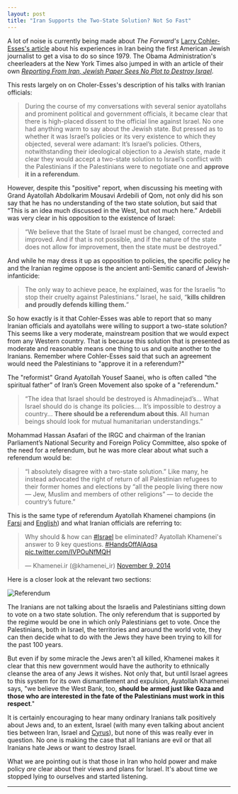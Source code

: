 ```yaml
---
layout: post
title: "Iran Supports the Two-State Solution? Not So Fast"
---
```


A lot of noise is currently being made about *The Forward's* [Larry Cohler-Esses's article](http://forward.com/news/318930/a-jewish-journalists-exclusive-look-inside-iran/) about his experiences in Iran being the first American Jewish journalist to get a visa to do so since 1979. The Obama Administration's cheerleaders at the New York Times also jumped in with an article of their own [*Reporting From Iran, Jewish Paper Sees No Plot to Destroy Israel*](http://www.nytimes.com/2015/08/13/world/middleeast/reporting-from-iran-jewish-paper-sees-no-plot-to-destroy-israel.html). 

This rests largely on on Choler-Esses's description of his talks with Iranian officials:

>During the course of my conversations with several senior ayatollahs and prominent political and government officials, it became clear that there is high-placed dissent to the official line against Israel. No one had anything warm to say about the Jewish state. But pressed as to whether it was Israel’s policies or its very existence to which they objected, several were adamant: It’s Israel’s policies. Others, notwithstanding their ideological objection to a Jewish state, made it clear they would accept a two-state solution to Israel’s conflict with the Palestinians if the Palestinians were to negotiate one and **approve it in a referendum**.

However, despite this "positive" report, when discussing his meeting with Grand Ayatollah Abdolkarim Mousavi Ardebili of Qom, not only did his son say that he has no understanding of the two state solution, but said that “This is an idea much discussed in the West, but not much here.” Ardebili was very clear in his opposition to the existence of Israel:

>“We believe that the State of Israel must be changed, corrected and improved. And if that is not possible, and if the nature of the state does not allow for improvement, then the state must be destroyed.”

And while he may dress it up as opposition to policies, the specific policy he and the Iranian regime oppose is the ancient anti-Semitic canard of Jewish-infanticide:

>The only way to achieve peace, he explained, was for the Israelis “to stop their cruelty against Palestinians.” Israel, he said, “**kills children and proudly defends killing them.**”

So how exactly is it that Cohler-Esses was able to report that so many Iranian officials and ayatollahs were willing to support a two-state solution? This seems like a very moderate, mainstream position that we would expect from any Western country. That is because this solution that is presented as moderate and reasonable means one thing to us and quite another to the Iranians. Remember where Cohler-Esses said that such an agreement would need the Palestinians to "approve it in a referendum?"

The "reformist" Grand Ayatollah Yousef Saanei, who is often called "the spiritual father” of Iran’s Green Movement also spoke of a "referendum."

>“The idea that Israel should be destroyed is Ahmadinejad’s... What Israel should do is change its policies…. It’s impossible to destroy a country... **There should be a referendum about this**. All human beings should look for mutual humanitarian understandings.”

Mohammad Hassan Asafari of the IRGC and chairman of the Iranian Parliament’s National Security and Foreign Policy Committee, also spoke of the need for a referendum, but he was more clear about what such a referendum would be:

>“I absolutely disagree with a two-state solution.” Like many, he instead advocated the right of return of all Palestinian refugees to their former homes and elections by “all the people living there now — Jew, Muslim and members of other religions” — to decide the country’s future.”

This is the same type of referendum Ayatollah Khamenei champions (in [Farsi](http://farsi.khamenei.ir/speech-content?id=27046) and [English](http://english.farsnews.com/newstext.aspx?nn=13930502001016)) and what Iranian officials are referring to:

<blockquote class="twitter-tweet" lang="en"><p lang="en" dir="ltr">Why should &amp; how can <a href="https://twitter.com/hashtag/Israel?src=hash">#Israel</a> be eliminated? Ayatollah Khamenei&#39;s answer to 9 key questions.&#10;<a href="https://twitter.com/hashtag/HandsOffAlAqsa?src=hash">#HandsOffAlAqsa</a> <a href="http://t.co/IVPOuNfMQH">pic.twitter.com/IVPOuNfMQH</a></p>&mdash; Khamenei.ir (@khamenei_ir) <a href="https://twitter.com/khamenei_ir/status/531366667377717248">November 9, 2014</a></blockquote>
<script async src="//platform.twitter.com/widgets.js" charset="utf-8"></script>

Here is a closer look at the relevant two sections:

![Referendum](http://i.imgur.com/ycHGmuL.png)

The Iranians are not talking about the Israelis and Palestinians sitting down to vote on a two state solution. The only referendum that is supported by the regime would be one in which only Palestinians get to vote. Once the Palestinians, both in Israel, the territories and around the world vote, they can then decide what to do with the Jews they have been trying to kill for the past 100 years.

But even if by some miracle the Jews aren't all killed, Khamenei makes it clear that this new government would have the authority to ethnically cleanse the area of any Jews it wishes. Not only that, but until Israel agrees to this system for its own dismantlement and expulsion, Ayatollah Khamenei  says, "we believe the West Bank, too, **should be armed just like Gaza and those who are interested in the fate of the Palestinians must work in this respect**."

It is certainly encouraging to hear many ordinary Iranians talk positively about Jews and, to an extent, Israel (with many even talking about ancient ties between Iran, Israel and [Cyrus](http://judeanpf.com/2015/03/09/Just-One-Question-for-FM-Zarif/)), but none of this was really ever in question. No one is making the case that all Iranians are evil or that all Iranians hate Jews or want to destroy Israel.

What we are pointing out is that those in Iran who hold power and make policy *are* clear about their views and plans for Israel. It's about time we stopped lying to ourselves and started listening.


_____
